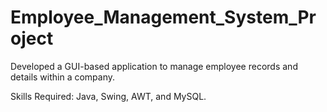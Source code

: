 # Employee_Management_System_Project
Developed a GUI-based application to manage employee records and details within a company.

Skills Required: Java, Swing, AWT, and MySQL. 
